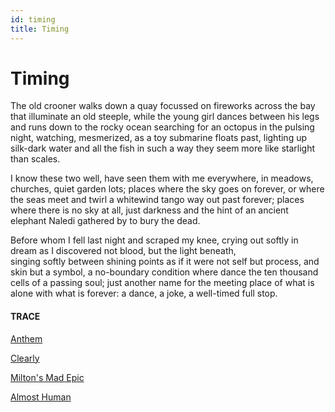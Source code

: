 ```yaml
---
id: timing
title: Timing 
---
```


# Timing

The old crooner walks down a quay
focussed on fireworks across the bay
that illuminate an old steeple,
while the young girl dances 
between his legs and runs down 
to the rocky ocean searching
for an octopus in the pulsing night,
watching, mesmerized, 
as a toy submarine floats past,
lighting up silk-dark water and 
all the fish in such a way they seem 
more like starlight than scales.

I know these two well, 
have seen them with me everywhere, 
in meadows, churches, quiet garden lots; 
places where the sky goes on forever, 
or where the seas meet and twirl 
a whitewind tango way out past forever;
places where there is no sky at all, 
just darkness and the hint 
of an ancient elephant
Naledi gathered by to bury the dead.

Before whom I fell last night 
and scraped my knee,
crying out softly in dream 
as I discovered not blood, 
but the light beneath,  
singing softly between shining points
as if it were not self but process,
and skin but a symbol,
a no-boundary condition 
where dance the ten thousand cells 
of a passing soul;
just another name 
for the meeting place 
of what is alone 
with what is forever:
a dance, a joke, 
a well-timed full stop.


#### TRACE

[Anthem](https://www.youtube.com/watch?v=6wRYjtvIYK0 "Leonard Cohen")

[Clearly](https://www.youtube.com/watch?v=nJ9awW8vwIU&t=10 "Grace VanderWaal")

[Milton's Mad Epic](http://andytudhope.africa/playing-with-time-miltons-satan-similes-and-subversions/)

[Almost Human](https://www.goodreads.com/book/show/30719050-almost-human "Naledi == Star in Sotho")
